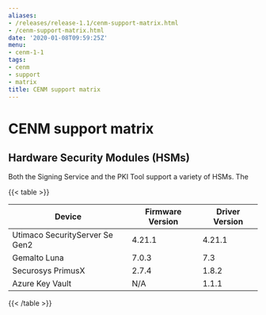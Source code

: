 ```yaml
---
aliases:
- /releases/release-1.1/cenm-support-matrix.html
- /cenm-support-matrix.html
date: '2020-01-08T09:59:25Z'
menu:
- cenm-1-1
tags:
- cenm
- support
- matrix
title: CENM support matrix
---
```



# CENM support matrix


## Hardware Security Modules (HSMs)

Both the Signing Service and the PKI Tool support a variety of HSMs. The


{{< table >}}

|Device|Firmware Version|Driver Version|
|--------------------------------|------------------|------------------|
|Utimaco SecurityServer Se Gen2|4.21.1|4.21.1|
|Gemalto Luna|7.0.3|7.3|
|Securosys PrimusX|2.7.4|1.8.2|
|Azure Key Vault|N/A|1.1.1|

{{< /table >}}

